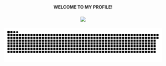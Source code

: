 <h4 align="center">WELCOME TO MY PROFILE!</h4>

###

<div align="center">
  <img height="200" src="https://media1.tenor.com/m/wxaQ78WDEREAAAAC/guts-berserk-banner.gif"  />
</div>

<br clear="both">
<div align="center">
  <img src="./github-user-contribution.svg"/>
</div>

###
